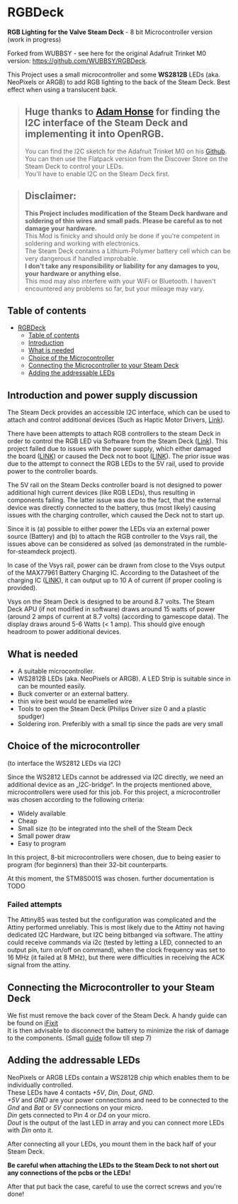 # RGBDeck

**RGB Lighting for the Valve Steam Deck** - 8 bit Microcontroller version (work in progress)

Forked from WUBBSY - see here for the original Adafruit Trinket M0 version: https://github.com/WUBBSY/RGBDeck.

This Project uses a small microcontroller and some **WS2812B** LEDs (aka. NeoPixels or ARGB) to add RGB lighting to the back of the Steam Deck. Best effect when using a translucent back.  

>## Huge thanks to [Adam Honse](https://github.com/CalcProgrammer1) for finding the I2C interface of the Steam Deck and implementing it into OpenRGB. 
> You can find the I2C sketch for the Adafruit Trinket M0 on his [Github](https://gitlab.com/CalcProgrammer1/Arduino_I2C_NeoPixel_Controller/-/tree/adafruit_trinket_m0).  
You can then use the Flatpack version from the Discover Store on the Steam Deck to control your LEDs.  
You'll have to enable I2C on the Steam Deck first.  

>## Disclaimer:  
> **This Project includes modification of the Steam Deck hardware and soldering of thin wires and small pads. Please be careful as to not damage your hardware.**  
This Mod is finicky and should only be done if you're competent in soldering and working with electronics.  
The Steam Deck contains a Lithium-Polymer battery cell which can be very dangerous if handled improbable.  
**I don't take any responsibility or liability for any damages to you, your hardware or anything else.**  
This mod may also interfere with your WiFi or Bluetooth. I haven't encountered any problems so far, but your mileage may vary. 

## Table of contents
- [RGBDeck](#rgbdeck)
  - [Table of contents](#table-of-contents)
  - [Introduction](#introduction-and-power-supply-discussion)
  - [What is needed](#what-is-needed)
  - [Choice of the Microcontroller](#choice-of-the-microcontroller)
  - [Connecting the Microcontroller to your Steam Deck](#connecting-the-microcontroller-to-your-steam-deck)
  - [Adding the addressable LEDs](#adding-the-addressable-leds)

## Introduction and power supply discussion

The Steam Deck provides an accessible I2C interface, which can be used to attach and control additional devices (Such as Haptic Motor Drivers, [Link](https://github.com/dawidmpunkt/rumble-for-steamdeck)).

There have been attempts to attach RGB controllers to the steam Deck in order to control the RGB LED via Software from the Steam Deck ([Link](https://www.reddit.com/r/SteamDeck/comments/10uzoj6/openrgbdeck_lives_rgbdeck_mod_with_jsaux_cover/)). This project failed due to issues with the power supply, which either damaged the board ([LINK](https://old.reddit.com/r/SteamDeck/comments/110ca10/warning_about_the_rgbdeck_mod_from_last_weekavoid/)) or caused the Deck not to boot ([LINK](https://github.com/WUBBSY/RGBDeck/issues/1#issuecomment-1653933577)). The prior issue was due to the attempt to connect the RGB LEDs to the 5V rail, used to provide power to the controller boards. 

The 5V rail on the Steam Decks controller board is not designed to power additional high current devices (like RGB LEDs), thus resulting in components failing. The latter issue was due to the fact, that the external device was directly connected to the battery, thus (most likely) causing issues with the charging controller, which caused the Deck not to start up. 

Since it is (a) possible to either power the LEDs via an external power source (Battery) and (b) to attach the RGB controller to the Vsys rail, the issues above can be considered as solved (as demonstrated in the rumble-for-steamdeck project). 

In case of the Vsys rail, power can be drawn from close to the Vsys output of the MAX77961 Battery Charging IC. According to the Datasheet of the charging IC ([LINK](https://www.analog.com/en/products/max77961.html)), it can output up to 10 A of current (if proper cooling is provided). 

Vsys on the Steam Deck is designed to be around 8.7 volts. The Steam Deck APU (if not modified in software) draws around 15 watts of power (around 2 amps of current at 8.7 volts) (according to gamescope data). The display draws around 5-6 Watts (< 1 amp). This should give enough headroom to power additional devices.  

## What is needed

- A suitable microcontroller.
- WS2812B LEDs (aka. NeoPixels or ARGB). A LED Strip is suitable since in can be mounted easily.
- Buck converter or an external battery. 
- thin wire best would be enamelled wire
- Tools to open the Steam Deck (Philips Driver size 0 and a plastic spudger)
- Soldering iron. Preferibly with a small tip since the pads are very small

## Choice of the microcontroller 
(to interface the WS2812 LEDs via I2C)

Since the WS2812 LEDs cannot be addressed via I2C directly, we need an additional device as an „I2C-bridge“. In the projects mentioned above, microcontrollers were used for this job. For this project, a microcontroller was chosen according to the following criteria:
* Widely available
* Cheap
* Small size (to be integrated into the shell of the Steam Deck
* Small power draw
* Easy to program

In this project, 8-bit microcontrollers were chosen, due to being easier to program (for beginners) than their 32-bit counterparts.

At this moment, the STM8S001S was chosen. further documentation is TODO

### Failed attempts
The Attiny85 was tested but the configuration was complicated and the Attiny performed unreliably. This is most likely due to the Attiny not having dedicated I2C Hardware, but I2C being bitbanged via software. The attiny could receive commands via i2c (tested by letting a LED, connected to an output pin, turn on/off on command), when the clock frequency was set to 16 MHz (it failed at 8 MHz), but there were difficulties in receiving the ACK signal from the attiny. 

## Connecting the Microcontroller to your Steam Deck

We fist must remove the back cover of the Steam Deck. A handy guide can be found on [iFixit](https://www.ifixit.com/Guide/Steam+Deck+Back+Cover+Replacement/148893)  
It is then advisable to disconnect the battery to minimize the risk of damage to the components. (Small [guide](https://www.ifixit.com/Guide/Steam+Deck+Battery+Replacement/149070) follow till step 7)  

## Adding the addressable LEDs
NeoPixels or ARGB LEDs contain a WS2812B chip which enables them to be individually controlled.  
These LEDs have 4 contacts _+5V_, _Din_, _Dout_, _GND_.  
_+5V_ and _GND_ are your power connections and need to be connected to the _Gnd_ and _Bat_ or _5V_ connections on your micro.  
_Din_ gets connected to Pin 4 or _D4_ on your micro.  
_Dout_ is the output of the last LED in array and you can connect more LEDs with _Din_ onto it.  

After connecting all your LEDs, you mount them in the back half of your Steam Deck.  

**Be careful when attaching the LEDs to the Steam Deck to not short out any connections of the pcbs or the LEDs!**  

After that put back the case, careful to use the correct screws and you're done!

